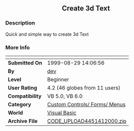 ﻿<div align="center">

## Create 3d Text


</div>

### Description

Quick and simple way to create 3d Text
 
### More Info
 


<span>             |<span>
---                |---
**Submitted On**   |1999-08-29 14:06:56
**By**             |[dev](https://github.com/Planet-Source-Code/PSCIndex/blob/master/ByAuthor/dev.md)
**Level**          |Beginner
**User Rating**    |4.2 (46 globes from 11 users)
**Compatibility**  |VB 5\.0, VB 6\.0
**Category**       |[Custom Controls/ Forms/  Menus](https://github.com/Planet-Source-Code/PSCIndex/blob/master/ByCategory/custom-controls-forms-menus__1-4.md)
**World**          |[Visual Basic](https://github.com/Planet-Source-Code/PSCIndex/blob/master/ByWorld/visual-basic.md)
**Archive File**   |[CODE\_UPLOAD4451412000\.zip](https://github.com/Planet-Source-Code/dev-create-3d-text__1-6930/archive/master.zip)








